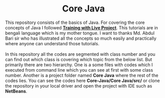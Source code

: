 <h1 align="center">Core Java</h1>
<p>This repository consists of the basics of Java. For covering the core concepts of Java I followed <a href="http://www.trainingwithliveproject.com/p/java-tutorials.html"><b>Training with Live Project</b></a>. This tutorials are in bengali language which is my mother tongue. I want to thanks Md. Abdul Bari sir who has illustrated all the concepts so much easily and practically where anyone can understand those tutorials.<br> <br>In this repository all the codes are segmented with class number and you can find out which class is covering which topic from the below list. But primarily there are two hierarchy. One is a some files with codes which I executed from command line which you can see at first with some class number. Another is a project folder named <b>Core Java</b> where the rest of the codes lies. You can see the codes here <b>Core-Java/Core Java/src/</b> or clone the repository in your local driver and open the project with IDE such as <b>NetBeans</b>.</p>
